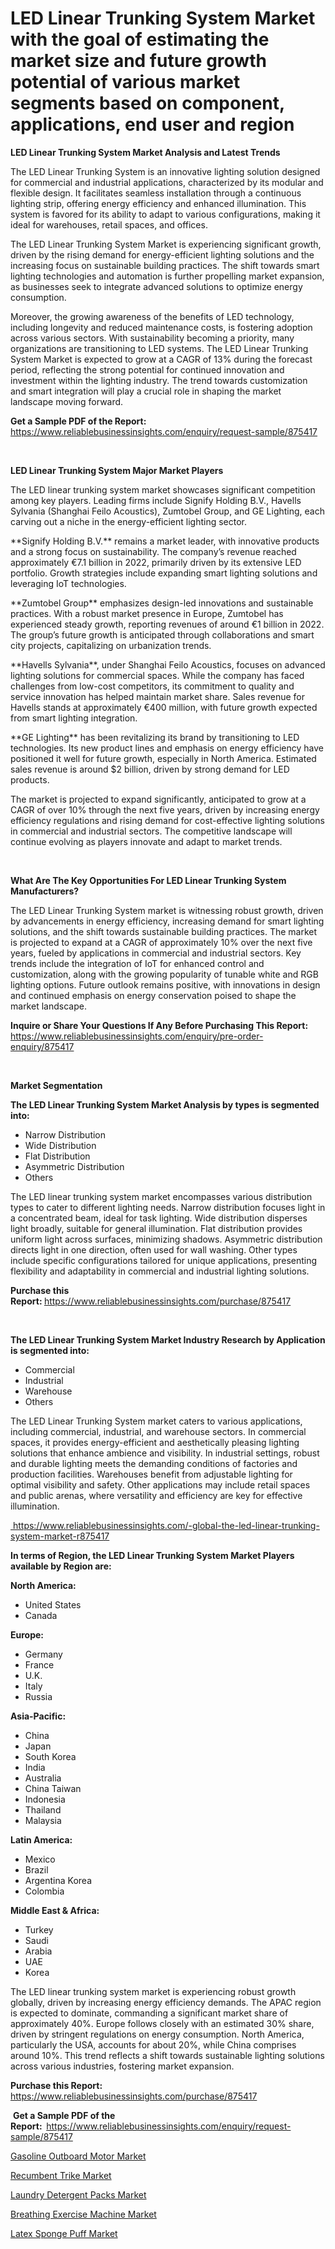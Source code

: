 <p><h1>LED Linear Trunking System Market with the goal of estimating the market size and future growth potential of various market segments based on component, applications, end user and region</h1></p><p><strong>LED Linear Trunking System Market Analysis and Latest Trends</strong></p>
<p><p>The LED Linear Trunking System is an innovative lighting solution designed for commercial and industrial applications, characterized by its modular and flexible design. It facilitates seamless installation through a continuous lighting strip, offering energy efficiency and enhanced illumination. This system is favored for its ability to adapt to various configurations, making it ideal for warehouses, retail spaces, and offices.</p><p>The LED Linear Trunking System Market is experiencing significant growth, driven by the rising demand for energy-efficient lighting solutions and the increasing focus on sustainable building practices. The shift towards smart lighting technologies and automation is further propelling market expansion, as businesses seek to integrate advanced solutions to optimize energy consumption.</p><p>Moreover, the growing awareness of the benefits of LED technology, including longevity and reduced maintenance costs, is fostering adoption across various sectors. With sustainability becoming a priority, many organizations are transitioning to LED systems. The LED Linear Trunking System Market is expected to grow at a CAGR of 13% during the forecast period, reflecting the strong potential for continued innovation and investment within the lighting industry. The trend towards customization and smart integration will play a crucial role in shaping the market landscape moving forward.</p></p>
<p><strong>Get a Sample PDF of the Report:&nbsp;</strong> <a href="https://www.reliablebusinessinsights.com/enquiry/request-sample/875417">https://www.reliablebusinessinsights.com/enquiry/request-sample/875417</a></p>
<p>&nbsp;</p>
<p><strong>LED Linear Trunking System Major Market Players</strong></p>
<p><p>The LED linear trunking system market showcases significant competition among key players. Leading firms include Signify Holding B.V., Havells Sylvania (Shanghai Feilo Acoustics), Zumtobel Group, and GE Lighting, each carving out a niche in the energy-efficient lighting sector.</p><p>**Signify Holding B.V.** remains a market leader, with innovative products and a strong focus on sustainability. The company’s revenue reached approximately €7.1 billion in 2022, primarily driven by its extensive LED portfolio. Growth strategies include expanding smart lighting solutions and leveraging IoT technologies.</p><p>**Zumtobel Group** emphasizes design-led innovations and sustainable practices. With a robust market presence in Europe, Zumtobel has experienced steady growth, reporting revenues of around €1 billion in 2022. The group’s future growth is anticipated through collaborations and smart city projects, capitalizing on urbanization trends.</p><p>**Havells Sylvania**, under Shanghai Feilo Acoustics, focuses on advanced lighting solutions for commercial spaces. While the company has faced challenges from low-cost competitors, its commitment to quality and service innovation has helped maintain market share. Sales revenue for Havells stands at approximately €400 million, with future growth expected from smart lighting integration.</p><p>**GE Lighting** has been revitalizing its brand by transitioning to LED technologies. Its new product lines and emphasis on energy efficiency have positioned it well for future growth, especially in North America. Estimated sales revenue is around $2 billion, driven by strong demand for LED products.</p><p>The market is projected to expand significantly, anticipated to grow at a CAGR of over 10% through the next five years, driven by increasing energy efficiency regulations and rising demand for cost-effective lighting solutions in commercial and industrial sectors. The competitive landscape will continue evolving as players innovate and adapt to market trends.</p></p>
<p>&nbsp;</p>
<p><strong>What Are The Key Opportunities For LED Linear Trunking System Manufacturers?</strong></p>
<p><p>The LED Linear Trunking System market is witnessing robust growth, driven by advancements in energy efficiency, increasing demand for smart lighting solutions, and the shift towards sustainable building practices. The market is projected to expand at a CAGR of approximately 10% over the next five years, fueled by applications in commercial and industrial sectors. Key trends include the integration of IoT for enhanced control and customization, along with the growing popularity of tunable white and RGB lighting options. Future outlook remains positive, with innovations in design and continued emphasis on energy conservation poised to shape the market landscape.</p></p>
<p><strong>Inquire or Share Your Questions If Any Before Purchasing This Report:</strong> <a href="https://www.reliablebusinessinsights.com/enquiry/pre-order-enquiry/875417">https://www.reliablebusinessinsights.com/enquiry/pre-order-enquiry/875417</a></p>
<p>&nbsp;</p>
<p><strong>Market Segmentation</strong></p>
<p><strong>The LED Linear Trunking System Market Analysis by types is segmented into:</strong></p>
<p><ul><li>Narrow Distribution</li><li>Wide Distribution</li><li>Flat Distribution</li><li>Asymmetric Distribution</li><li>Others</li></ul></p>
<p><p>The LED linear trunking system market encompasses various distribution types to cater to different lighting needs. Narrow distribution focuses light in a concentrated beam, ideal for task lighting. Wide distribution disperses light broadly, suitable for general illumination. Flat distribution provides uniform light across surfaces, minimizing shadows. Asymmetric distribution directs light in one direction, often used for wall washing. Other types include specific configurations tailored for unique applications, presenting flexibility and adaptability in commercial and industrial lighting solutions.</p></p>
<p><strong>Purchase this Report:&nbsp;</strong><a href="https://www.reliablebusinessinsights.com/purchase/875417">https://www.reliablebusinessinsights.com/purchase/875417</a></p>
<p>&nbsp;</p>
<p><strong>The LED Linear Trunking System Market Industry Research by Application is segmented into:</strong></p>
<p><ul><li>Commercial</li><li>Industrial</li><li>Warehouse</li><li>Others</li></ul></p>
<p><p>The LED Linear Trunking System market caters to various applications, including commercial, industrial, and warehouse sectors. In commercial spaces, it provides energy-efficient and aesthetically pleasing lighting solutions that enhance ambience and visibility. In industrial settings, robust and durable lighting meets the demanding conditions of factories and production facilities. Warehouses benefit from adjustable lighting for optimal visibility and safety. Other applications may include retail spaces and public arenas, where versatility and efficiency are key for effective illumination.</p></p>
<p><a href="https://www.reliablebusinessinsights.com/-global-the-led-linear-trunking-system-market-r875417">&nbsp;https://www.reliablebusinessinsights.com/-global-the-led-linear-trunking-system-market-r875417</a></p>
<p><strong>In terms of Region, the LED Linear Trunking System Market Players available by Region are:</strong></p>
<p>
    <p> <strong> North America: </strong>
        <ul>
            <li>United States</li>
            <li>Canada</li>
        </ul>
        </p> 
    <p> <strong> Europe: </strong>
        <ul>
            <li>Germany</li>
            <li>France</li>
            <li>U.K.</li>
            <li>Italy</li>
            <li>Russia</li>
        </ul>
        </p> 
    <p> <strong> Asia-Pacific: </strong>
        <ul>
            <li>China</li>
            <li>Japan</li>
            <li>South Korea</li>
            <li>India</li>
            <li>Australia</li>
            <li>China Taiwan</li>
            <li>Indonesia</li>
            <li>Thailand</li>
            <li>Malaysia</li>
        </ul>
        </p> 
    <p> <strong> Latin America: </strong>
        <ul>
            <li>Mexico</li>
            <li>Brazil</li>
            <li>Argentina Korea</li>
            <li>Colombia</li>
        </ul>
        </p> 
    <p> <strong> Middle East & Africa: </strong>
        <ul>
            <li>Turkey</li>
            <li>Saudi</li>
            <li>Arabia</li>
            <li>UAE</li>
            <li>Korea</li>
        </ul>
    </p>
    </p>
<p><p>The LED linear trunking system market is experiencing robust growth globally, driven by increasing energy efficiency demands. The APAC region is expected to dominate, commanding a significant market share of approximately 40%. Europe follows closely with an estimated 30% share, driven by stringent regulations on energy consumption. North America, particularly the USA, accounts for about 20%, while China comprises around 10%. This trend reflects a shift towards sustainable lighting solutions across various industries, fostering market expansion.</p></p>
<p><strong>Purchase this Report: </strong><a href="https://www.reliablebusinessinsights.com/purchase/875417">https://www.reliablebusinessinsights.com/purchase/875417</a></p>
<p>&nbsp;<strong>Get a Sample PDF of the Report:&nbsp;&nbsp;</strong><a href="https://www.reliablebusinessinsights.com/enquiry/request-sample/875417">https://www.reliablebusinessinsights.com/enquiry/request-sample/875417</a></p>
<p><strong></strong></p>
<p><p><a href="https://www.linkedin.com/pulse/gasoline-outboard-motor-market-forecasts-trends-impact-hq69e?trackingId=7%2F8EOED6SBC4%2BjMp0tvLrA%3D%3D">Gasoline Outboard Motor Market</a></p><p><a href="https://www.linkedin.com/pulse/recumbent-trike-market-size-growing-cagr-7-report-covers-analysis-ebwwc?trackingId=%2BIk2OGRST8aR2QbWRo7WQg%3D%3D">Recumbent Trike Market</a></p><p><a href="https://github.com/nicoletavirag/Market-Research-Report-List-5/blob/main/laundry-detergent-packs-market.md">Laundry Detergent Packs Market</a></p><p><a href="https://www.linkedin.com/pulse/insights-breathing-exercise-machine-market-share-competitive-1owbe?trackingId=gwftfKOQTDyKjuZfrDESfQ%3D%3D">Breathing Exercise Machine Market</a></p><p><a href="https://github.com/mauripalmi/Market-Research-Report-List-5/blob/main/latex-sponge-puff-market.md">Latex Sponge Puff Market</a></p></p>